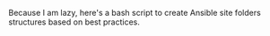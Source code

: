 Because I am lazy, here's a bash script to create Ansible site folders structures based on best practices.

